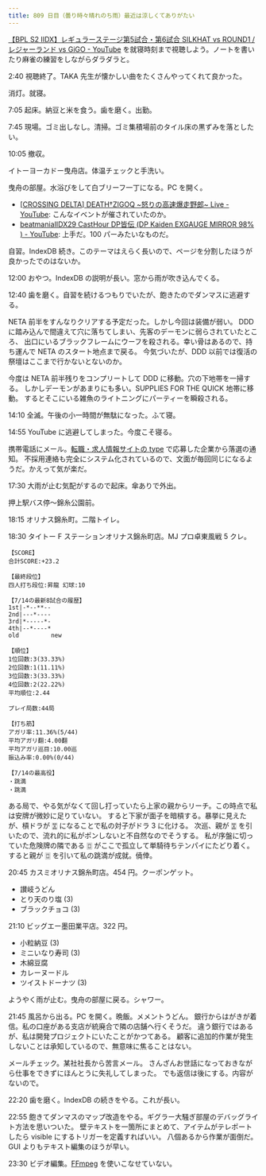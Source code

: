 ```yaml
---
title: 809 日目（曇り時々晴れのち雨）最近は涼しくてありがたい
---
```


[【BPL S2 IIDX】レギュラーステージ第5試合・第6試合 SILKHAT vs ROUND1 / レジャーランド vs GiGO - YouTube](https://www.youtube.com/watch?v=QIN53viH1_8)
を就寝時刻まで視聴しよう。ノートを書いたり麻雀の練習をしながらダラダラと。

2:40 視聴終了。TAKA 先生が懐かしい曲をたくさんやってくれて良かった。

消灯。就寝。

7:05 起床。納豆と米を食う。歯を磨く。出勤。

7:45 現場。ゴミ出しなし。清掃。ゴミ集積場前のタイル床の黒ずみを落としたい。

10:05 撤収。

イトーヨーカドー曳舟店。体温チェックと手洗い。

曳舟の部屋。水浴びをして白ブリーフ一丁になる。PC を開く。

* [[CROSSING DELTA] DEATH†ZIGOQ ~怒りの高速爆走野郎~ Live - YouTube](https://www.youtube.com/watch?v=ho9fne3UtOk):
  こんなイベントが催されていたのか。
* [beatmaniaIIDX29 CastHour DP皆伝 (DP Kaiden EXGAUGE MIRROR 98% ) - YouTube](https://www.youtube.com/watch?v=bqb1TpAUlUY):
  上手だ。100 パーみたいなものだ。

自習。IndexDB 続き。このテーマはえらく長いので、ページを分割したほうが良かったでのはないか。

12:00 おやつ。IndexDB の説明が長い。窓から雨が吹き込んでくる。

12:40 歯を磨く。自習を続けるつもりでいたが、飽きたのでダンマスに逃避する。

NETA 前半をすんなりクリアする予定だった。しかし今回は装備が弱い。
DDD に踏み込んで間違えて穴に落ちてしまい、先客のデーモンに弱らされていたところ、
出口にいるブラックフレームにウーフを殺される。幸い骨はあるので、持ち運んで NETA のスタート地点まで戻る。
今気づいたが、DDD 以前では復活の祭壇はここまで行かないとないのか。

今度は NETA 前半残りをコンプリートして DDD に移動。穴の下地帯を一掃する。
しかしデーモンがあまりにも多い。SUPPLIES FOR THE QUICK 地帯に移動。
するとそこにいる雑魚のライトニングにパーティーを瞬殺される。

14:10 全滅。午後の小一時間が無駄になった。ふて寝。

14:55 YouTube に逃避してしまった。今度こそ寝る。

携帯電話にメール。[転職・求人情報サイトの type](https://type.jp/) で応募した企業から落選の通知。
不採用連絡も完全にシステム化されているので、文面が毎回同じになるようだ。かえって気が楽だ。

17:30 大雨が止む気配がするので起床。傘ありで外出。

押上駅バス停～錦糸公園前。

18:15 オリナス錦糸町。二階トイレ。

18:30 タイトー F ステーションオリナス錦糸町店。MJ プロ卓東風戦 5 クレ。

```text
【SCORE】
合計SCORE:+23.2

【最終段位】
四人打ち段位:昇龍 幻球:10

【7/14の最新8試合の履歴】
1st|-*--**--
2nd|---*----
3rd|*-----*-
4th|--*----*
old         new

【順位】
1位回数:3(33.33%)
2位回数:1(11.11%)
3位回数:3(33.33%)
4位回数:2(22.22%)
平均順位:2.44

プレイ局数:44局

【打ち筋】
アガリ率:11.36%(5/44)
平均アガリ翻:4.00翻
平均アガリ巡目:10.00巡
振込み率:0.00%(0/44)

【7/14の最高役】
・跳満
・跳満
```

ある局で、やる気がなくて回し打っていたら上家の親からリーチ。この時点で私は安牌が微妙に足りていない。
すると下家が面子を暗槓する。暴挙に見えたが、槓ドラが &#x1F01D; になることで私の対子がドラ 3 に化ける。
次巡、親が &#x1F01D; を引いたので、流れ的に私がポンしないと不自然なのでそうする。
私が序盤に切っていた危険牌の隣である &#x1F017; がここで孤立して単騎待ちテンパイにたどり着く。
すると親が &#x1F017; を引いて私の跳満が成就。僥倖。

20:45 カスミオリナス錦糸町店。454 円。クーポンゲット。

* 讃岐うどん
* とり天のり塩 (3)
* ブラックチョコ (3)

21:10 ビッグエー墨田業平店。322 円。

* 小粒納豆 (3)
* ミニいなり寿司 (3)
* 木綿豆腐
* カレーヌードル
* ツイストドーナツ (3)

ようやく雨が止む。曳舟の部屋に戻る。シャワー。

21:45 風呂から出る。PC を開く。晩飯。メメントうどん。
銀行からはがきが着信。私の口座がある支店が統廃合で隣の店舗へ行くそうだ。
違う銀行ではあるが、私は開発プロジェクトにいたことがかつてある。
顧客に追加的作業が発生しないことは承知しているので、無意味に焦ることはない。

メールチェック。某社社長から苦言メール。
さんざんお世話になっておきながら仕事をできずにほんとうに失礼してしまった。
でも返信は後にする。内容がないので。

22:20 歯を磨く。IndexDB の続きをやる。これが長い。

22:55 飽きてダンマスのマップ改造をやる。ギグラー大騒ぎ部屋のデバッグライト方法を思いついた。
壁テキストを一箇所にまとめて、アイテムがテレポートしたら visible にするトリガーを定義すればいい。
八個あるから作業が面倒だ。GUI よりもテキスト編集のほうが早い。

23:30 ビデオ編集。[FFmpeg] を使いこなせていない。

[FFmpeg]: <https://ffmpeg.org/ffmpeg.html>
